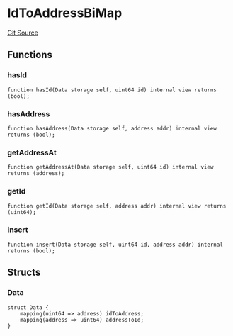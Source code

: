 # IdToAddressBiMap
[Git Source](https://github.com/larrythecucumber321/protocol/blob/77d337b8595ba96d069ded321419b36a61984170/contracts/plugins/mocks/vendor/EasyAuction.sol)


## Functions
### hasId


```solidity
function hasId(Data storage self, uint64 id) internal view returns (bool);
```

### hasAddress


```solidity
function hasAddress(Data storage self, address addr) internal view returns (bool);
```

### getAddressAt


```solidity
function getAddressAt(Data storage self, uint64 id) internal view returns (address);
```

### getId


```solidity
function getId(Data storage self, address addr) internal view returns (uint64);
```

### insert


```solidity
function insert(Data storage self, uint64 id, address addr) internal returns (bool);
```

## Structs
### Data

```solidity
struct Data {
    mapping(uint64 => address) idToAddress;
    mapping(address => uint64) addressToId;
}
```

